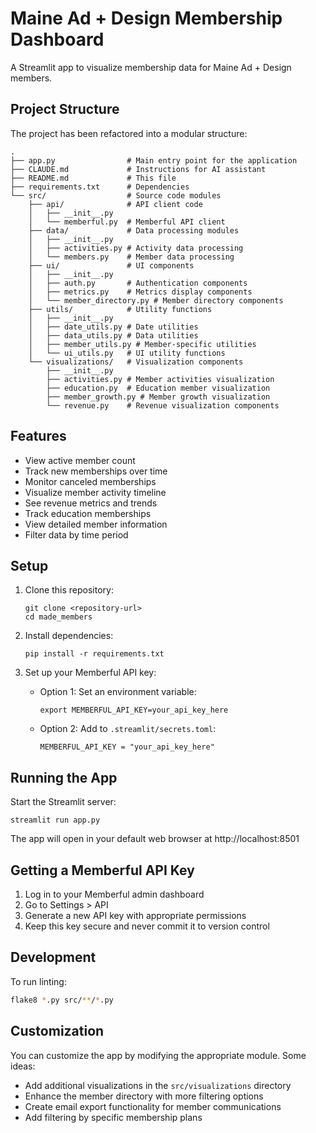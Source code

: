 # Maine Ad + Design Membership Dashboard

A Streamlit app to visualize membership data for Maine Ad + Design members.

## Project Structure

The project has been refactored into a modular structure:

```
.
├── app.py                # Main entry point for the application
├── CLAUDE.md             # Instructions for AI assistant
├── README.md             # This file
├── requirements.txt      # Dependencies
└── src/                  # Source code modules
    ├── api/              # API client code
    │   ├── __init__.py
    │   └── memberful.py  # Memberful API client
    ├── data/             # Data processing modules
    │   ├── __init__.py
    │   ├── activities.py # Activity data processing
    │   └── members.py    # Member data processing
    ├── ui/               # UI components
    │   ├── __init__.py
    │   ├── auth.py       # Authentication components
    │   ├── metrics.py    # Metrics display components
    │   └── member_directory.py # Member directory components
    ├── utils/            # Utility functions
    │   ├── __init__.py
    │   ├── date_utils.py # Date utilities
    │   ├── data_utils.py # Data utilities
    │   ├── member_utils.py # Member-specific utilities
    │   └── ui_utils.py   # UI utility functions
    └── visualizations/   # Visualization components
        ├── __init__.py
        ├── activities.py # Member activities visualization
        ├── education.py  # Education member visualization
        ├── member_growth.py # Member growth visualization
        └── revenue.py    # Revenue visualization components
```

## Features

- View active member count
- Track new memberships over time
- Monitor canceled memberships
- Visualize member activity timeline
- See revenue metrics and trends
- Track education memberships
- View detailed member information
- Filter data by time period

## Setup

1. Clone this repository:
   ```
   git clone <repository-url>
   cd made_members
   ```

2. Install dependencies:
   ```
   pip install -r requirements.txt
   ```

3. Set up your Memberful API key:
   - Option 1: Set an environment variable:
     ```
     export MEMBERFUL_API_KEY=your_api_key_here
     ```
   - Option 2: Add to `.streamlit/secrets.toml`:
     ```
     MEMBERFUL_API_KEY = "your_api_key_here"
     ```

## Running the App

Start the Streamlit server:
```
streamlit run app.py
```

The app will open in your default web browser at http://localhost:8501

## Getting a Memberful API Key

1. Log in to your Memberful admin dashboard
2. Go to Settings > API
3. Generate a new API key with appropriate permissions
4. Keep this key secure and never commit it to version control

## Development

To run linting:

```bash
flake8 *.py src/**/*.py
```

## Customization

You can customize the app by modifying the appropriate module. Some ideas:
- Add additional visualizations in the `src/visualizations` directory
- Enhance the member directory with more filtering options
- Create email export functionality for member communications
- Add filtering by specific membership plans